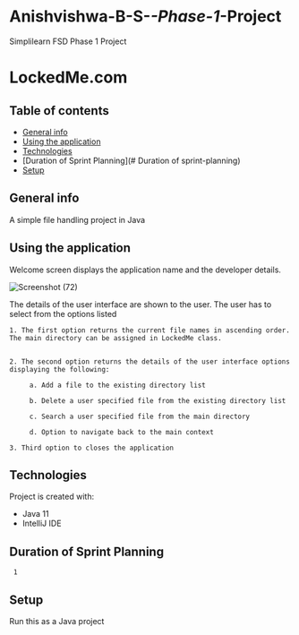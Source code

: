 # Anishvishwa-B-S-_-Phase-1_-Project
Simplilearn FSD Phase 1 Project
# LockedMe.com

## Table of contents
* [General info](#general-info)
* [Using the application](#using-the-application)
* [Technologies](#technologies)
* [Duration of Sprint Planning](# Duration of sprint-planning)
* [Setup](#setup)

## General info
A simple file handling project in Java

## Using the application
Welcome screen displays the application name and the developer details.

![Screenshot (72)](https://user-images.githubusercontent.com/111677858/196341748-c7501964-7a1f-48a9-abae-deb87f938b6b.png)


The details of the user interface are shown to the user. The user has to select from the options listed 

 
    1. The first option returns the current file names in ascending order. The main directory can be assigned in LockedMe class.
  

    2. The second option returns the details of the user interface options displaying the following:

         a. Add a file to the existing directory list

         b. Delete a user specified file from the existing directory list

         c. Search a user specified file from the main directory

         d. Option to navigate back to the main context

    3. Third option to closes the application
	
## Technologies
Project is created with:
* Java 11
* IntelliJ IDE

## Duration of Sprint Planning
     1


## Setup
Run this as a Java project
